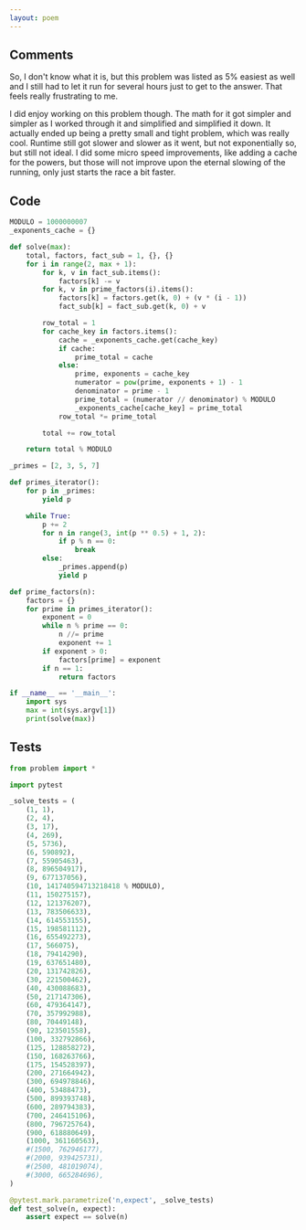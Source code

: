 ```yaml
---
layout: poem
---
```


## Comments

So, I don't know what it is, but this problem was listed as 5% easiest as well
and I still had to let it run for several hours just to get to the answer.
That feels really frustrating to me.

I did enjoy working on this problem though.  The math for it got simpler and
simpler as I worked through it and simplified and simplified it down.  It
actually ended up being a pretty small and tight problem, which was really
cool.  Runtime still got slower and slower as it went, but not exponentially
so, but still not ideal.  I did some micro speed improvements, like adding a
cache for the powers, but those will not improve upon the eternal slowing of
the running, only just starts the race a bit faster.

## Code

```python
MODULO = 1000000007
_exponents_cache = {}

def solve(max):
    total, factors, fact_sub = 1, {}, {}
    for i in range(2, max + 1):
        for k, v in fact_sub.items():
            factors[k] -= v
        for k, v in prime_factors(i).items():
            factors[k] = factors.get(k, 0) + (v * (i - 1))
            fact_sub[k] = fact_sub.get(k, 0) + v

        row_total = 1
        for cache_key in factors.items():
            cache = _exponents_cache.get(cache_key)
            if cache:
                prime_total = cache
            else:
                prime, exponents = cache_key
                numerator = pow(prime, exponents + 1) - 1
                denominator = prime - 1
                prime_total = (numerator // denominator) % MODULO
                _exponents_cache[cache_key] = prime_total
            row_total *= prime_total

        total += row_total

    return total % MODULO

_primes = [2, 3, 5, 7]

def primes_iterator():
    for p in _primes:
        yield p

    while True:
        p += 2
        for n in range(3, int(p ** 0.5) + 1, 2):
            if p % n == 0:
                break
        else:
            _primes.append(p)
            yield p

def prime_factors(n):
    factors = {}
    for prime in primes_iterator():
        exponent = 0
        while n % prime == 0:
            n //= prime
            exponent += 1
        if exponent > 0:
            factors[prime] = exponent
        if n == 1:
            return factors

if __name__ == '__main__':
    import sys
    max = int(sys.argv[1])
    print(solve(max))
```

## Tests

```python
from problem import *

import pytest

_solve_tests = (
    (1, 1),
    (2, 4),
    (3, 17),
    (4, 269),
    (5, 5736),
    (6, 590892),
    (7, 55905463),
    (8, 896504917),
    (9, 677137056),
    (10, 141740594713218418 % MODULO),
    (11, 150275157),
    (12, 121376207),
    (13, 783506633),
    (14, 614553155),
    (15, 198581112),
    (16, 655492273),
    (17, 566075),
    (18, 79414290),
    (19, 637651480),
    (20, 131742826),
    (30, 221500462),
    (40, 430088683),
    (50, 217147306),
    (60, 479364147),
    (70, 357992988),
    (80, 70449148),
    (90, 123501558),
    (100, 332792866),
    (125, 128858272),
    (150, 168263766),
    (175, 154528397),
    (200, 271664942),
    (300, 694978846),
    (400, 53488473),
    (500, 899393748),
    (600, 289794383),
    (700, 246415106),
    (800, 796725764),
    (900, 618880649),
    (1000, 361160563),
    #(1500, 762946177),
    #(2000, 939425731),
    #(2500, 481019074),
    #(3000, 665284696),
)

@pytest.mark.parametrize('n,expect', _solve_tests)
def test_solve(n, expect):
    assert expect == solve(n)
```
